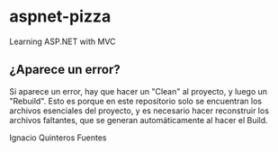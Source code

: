 # aspnet-pizza
Learning ASP.NET with MVC

## ¿Aparece un error?
Si aparece un error, hay que hacer un "Clean" al proyecto, y luego un "Rebuild". Esto es porque en este repositorio solo se encuentran los archivos esenciales del proyecto, y es necesario hacer reconstruir los archivos faltantes, que se generan automáticamente al hacer el Build.

Ignacio Quinteros Fuentes
